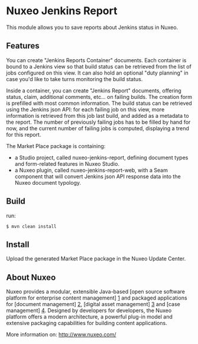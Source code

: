 # Nuxeo Jenkins Report

This module allows you to save reports about Jenkins status in Nuxeo.

## Features

You can create "Jenkins Reports Container" documents. Each container
is bound to a Jenkins view so that build status can be retrieved from
the list of jobs configured on this view. It can also hold an optional
"duty planning" in case you'd like to take turns monitoring the build
status.

Inside a container, you can create "Jenkins Report" documents,
offering status, claim, additional comments, etc... on failing
builds. The creation form is prefilled with most common
information. The build status can be retrieved using the Jenkins json
API: for each failing job on this view, more information is retrieved
from this job last build, and added as a metadata to the report. The
number of previously failing jobs has to be filled by hand for now,
and the current number of failing jobs is computed, displaying a trend
for this report.

The Market Place package is containing:

- a Studio project, called nuxeo-jenkins-report, defining document
  types and form-related features in Nuxeo Studio.
- a Nuxeo plugin, called nuxeo-jenkins-report-web, with a Seam
  component that will convert Jenkins json API response data into the
  Nuxeo document typology.

## Build

run:

    $ mvn clean install

## Install

Upload the generated Market Place package in the Nuxeo Update Center.

## About Nuxeo

Nuxeo provides a modular, extensible Java-based [open source software platform for enterprise content management] [1] and packaged
applications for [document management] [2], [digital asset management] [3] and [case management] [4]. Designed by developers for developers,
the Nuxeo platform offers a modern architecture, a powerful plug-in model and extensive packaging capabilities for building content applications.

[1]: http://www.nuxeo.com/en/products/ep
[2]: http://www.nuxeo.com/en/products/document-management
[3]: http://www.nuxeo.com/en/products/dam
[4]: http://www.nuxeo.com/en/products/case-management

More information on: <http://www.nuxeo.com/>
